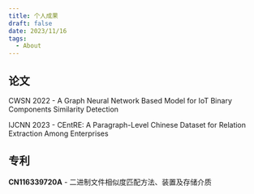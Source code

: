 ```yaml
---
title: 个人成果
draft: false
date: 2023/11/16
tags:
  - About
---
```


## 论文

CWSN 2022 - A Graph Neural Network Based Model for IoT Binary Components Similarity Detection

IJCNN 2023 - CEntRE: A Paragraph-Level Chinese Dataset for Relation Extraction Among Enterprises

## 专利

**CN116339720A** - 二进制文件相似度匹配方法、装置及存储介质